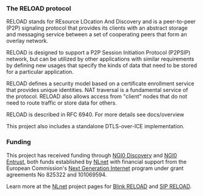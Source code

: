 
### The RELOAD protocol

RELOAD stands for REsource LOcation And Discovery and is a peer-to-peer (P2P)
signaling protocol that provides its clients with an abstract storage and
messaging service between a set of cooperating peers that form an overlay
network.

RELOAD is designed to support a P2P Session Initiation Protocol (P2PSIP)
network, but can be utilized by other applications with similar requirements
by defining new usages that specify the kinds of data that need to be stored
for a particular application. 

RELOAD defines a security model based on a certificate enrollment service
that provides unique identities. NAT traversal is a fundamental service of
the protocol. RELOAD also allows access from "client" nodes that do not
need to route traffic or store data for others.

RELOAD is described in RFC 6940. For more details see docs/overview

This project also includes a standalone DTLS-over-ICE implementation.


### Funding

This project has received funding through [NGI0 Discovery] and [NGI0 Entrust],
both funds established by [NLnet] with financial support from the European
Commission's [Next Generation Internet] program under grant agreements
No 825322 and 101069594.

Learn more at the [NLnet] project pages for [Blink RELOAD] and [SIP RELOAD].

[NLnet]: https://nlnet.nl
[Next Generation Internet]: https://ngi.eu
[NGI0 Discovery]: https://nlnet.nl/discovery
[NGI0 Entrust]: https://nlnet.nl/entrust
[Blink RELOAD]: https://nlnet.nl/project/BlinkRELOAD
[SIP RELOAD]: https://nlnet.nl/project/SIP-RELOAD

